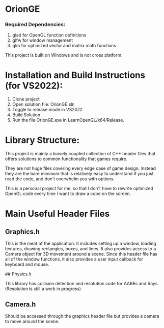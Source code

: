 # OrionGE

### Required Dependencies:
1. glad for OpenGL function definitions
2. glfw for window management
3. glm for optimized vector and matrix math functions

This project is built on Windows and is not cross platform.


#  Installation and Build Instructions (for VS2022):
1. Clone project
2. Open solution file: OrionGE.sln
3. Toggle to release mode in VS2022
4. Build Solution
5. Run the file OrionGE.exe in LearnOpenGL/x64/Release. 

#  Library Structure:

<p>This project is mainly a loosely coupled collection of C++ header files that 
offers solutions to common functionality that games require. </p>

<p>They are not huge files covering every edge case of game design. Instead they are the bare minimum that is relatively easy
to understand if you just read the code, and don't overwhelm you with options. </p>

<p> This is a personal project for me, so that I don't have to rewrite optimized OpenGL code
  every time I want to draw a cube on the screen. </p>
  
#  Main Useful Header Files

##  Graphics.h 
<p>This is the meat of the application. It includes setting up a window, loading textures, drawing rectangles, boxes, and lines.
   It also provides access to a Camera object for 3D movement around a scene.
   Since this header file has all of the window functions, it also provides a user input callback for keyboard and mouse.
</p>
##  Physics.h 
<p>
This library has collision detection and resolution code for AABBs and Rays.
(Resolution is still a work in progress)
</p>

##  Camera.h 
<p>
Should be accessed through the graphics header file but provides a camera to move around the scene.
</p>
